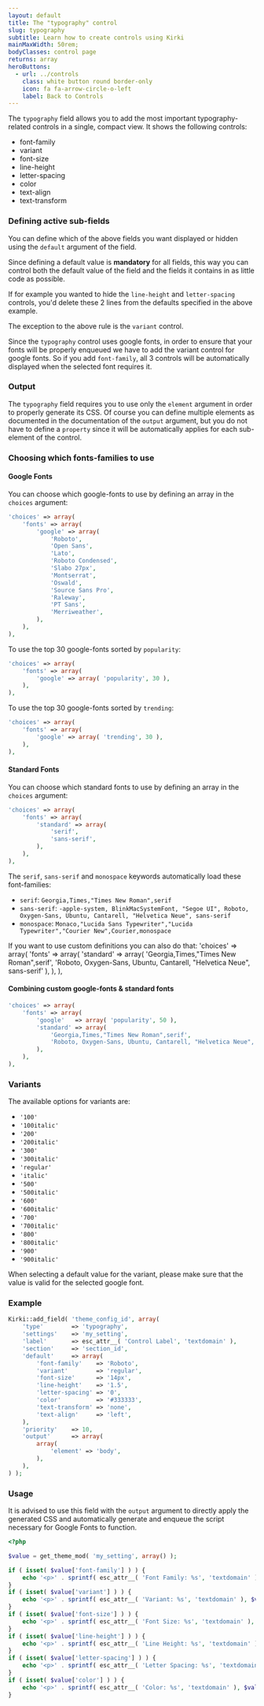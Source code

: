 ```yaml
---
layout: default
title: The "typography" control
slug: typography
subtitle: Learn how to create controls using Kirki
mainMaxWidth: 50rem;
bodyClasses: control page
returns: array
heroButtons:
  - url: ../controls
    class: white button round border-only
    icon: fa fa-arrow-circle-o-left
    label: Back to Controls
---
```


The `typography` field allows you to add the most important typography-related controls in a single, compact view.
It shows the following controls:

* font-family
* variant
* font-size
* line-height
* letter-spacing
* color
* text-align
* text-transform

### Defining active sub-fields

You can define which of the above fields you want displayed or hidden using the `default` argument of the field.

Since defining a default value is **mandatory** for all fields, this way you can control both the default value of the field and the fields it contains in as little code as possible.

If for example you wanted to hide the `line-height` and `letter-spacing` controls, you'd delete these 2 lines from the defaults specified in the above example.

The exception to the above rule is the `variant` control.

Since the `typography` control uses google fonts, in order to ensure that your fonts will be properly enqueued we have to add the variant control for google fonts.
So if you add `font-family`, all 3 controls will be automatically displayed when the selected font requires it.

### Output

The `typography` field requires you to use only the `element` argument in order to properly generate its CSS.
Of course you can define multiple elements as documented in the documentation of the `output` argument, but you do not have to define a `property` since it will be automatically applies for each sub-element of the control.

### Choosing which fonts-families to use

#### Google Fonts

You can choose which google-fonts to use by defining an array in the `choices` argument:

```php
'choices' => array(
	'fonts' => array(
		'google' => array(
			'Roboto',
			'Open Sans',
			'Lato',
			'Roboto Condensed',
			'Slabo 27px',
			'Montserrat',
			'Oswald',
			'Source Sans Pro',
			'Raleway',
			'PT Sans',
			'Merriweather',
		),
	),
),
```

To use the top 30 google-fonts sorted by `popularity`:
```php
'choices' => array(
	'fonts' => array(
		'google' => array( 'popularity', 30 ),
	),
),
```

To use the top 30 google-fonts sorted by `trending`:
```php
'choices' => array(
	'fonts' => array(
		'google' => array( 'trending', 30 ),
	),
),
```

#### Standard Fonts

You can choose which standard fonts to use by defining an array in the `choices` argument:

```php
'choices' => array(
	'fonts' => array(
		'standard' => array(
			'serif',
			'sans-serif',
		),
	),
),
```

The `serif`, `sans-serif` and `monospace` keywords automatically load these font-families:


* `serif`: `Georgia,Times,"Times New Roman",serif`
* `sans-serif`: `-apple-system, BlinkMacSystemFont, "Segoe UI", Roboto, Oxygen-Sans, Ubuntu, Cantarell, "Helvetica Neue", sans-serif`
* `monospace`: `Monaco,"Lucida Sans Typewriter","Lucida Typewriter","Courier New",Courier,monospace`

If you want to use custom definitions you can also do that:
'choices' => array(
	'fonts' => array(
		'standard' => array(
			'Georgia,Times,"Times New Roman",serif',
			'Roboto, Oxygen-Sans, Ubuntu, Cantarell, "Helvetica Neue", sans-serif'
		),
	),
),

#### Combining custom google-fonts & standard fonts

```php
'choices' => array(
	'fonts' => array(
		'google'   => array( 'popularity', 50 ),
		'standard' => array(
			'Georgia,Times,"Times New Roman",serif',
			'Roboto, Oxygen-Sans, Ubuntu, Cantarell, "Helvetica Neue", sans-serif',
		),
	),
),
```

### Variants

The available options for variants are:

* `'100'`
* `'100italic'`
* `'200'`
* `'200italic'`
* `'300'`
* `'300italic'`
* `'regular'`
* `'italic'`
* `'500'`
* `'500italic'`
* `'600'`
* `'600italic'`
* `'700'`
* `'700italic'`
* `'800'`
* `'800italic'`
* `'900'`
* `'900italic'`

When selecting a default value for the variant, please make sure that the value is valid for the selected google font.

### Example

```php
Kirki::add_field( 'theme_config_id', array(
	'type'        => 'typography',
	'settings'    => 'my_setting',
	'label'       => esc_attr__( 'Control Label', 'textdomain' ),
	'section'     => 'section_id',
	'default'     => array(
		'font-family'    => 'Roboto',
		'variant'        => 'regular',
		'font-size'      => '14px',
		'line-height'    => '1.5',
		'letter-spacing' => '0',
		'color'          => '#333333',
		'text-transform' => 'none',
		'text-align'     => 'left',
	),
	'priority'    => 10,
	'output'      => array(
		array(
			'element' => 'body',
		),
	),
) );
```

### Usage

It is advised to use this field with the `output` argument to directly apply the generated CSS and automatically generate and enqueue the script necessary for Google Fonts to function.

```php
<?php

$value = get_theme_mod( 'my_setting', array() );

if ( isset( $value['font-family'] ) ) {
	echo '<p>' . sprintf( esc_attr__( 'Font Family: %s', 'textdomain' ), $value['font-family'] ) . '</p>';
}
if ( isset( $value['variant'] ) ) {
	echo '<p>' . sprintf( esc_attr__( 'Variant: %s', 'textdomain' ), $value['variant'] ) . '</p>';
}
if ( isset( $value['font-size'] ) ) {
	echo '<p>' . sprintf( esc_attr__( 'Font Size: %s', 'textdomain' ), $value['font-size'] ) . '</p>';
}
if ( isset( $value['line-height'] ) ) {
	echo '<p>' . sprintf( esc_attr__( 'Line Height: %s', 'textdomain' ), $value['line-height'] ) . '</p>';
}
if ( isset( $value['letter-spacing'] ) ) {
	echo '<p>' . sprintf( esc_attr__( 'Letter Spacing: %s', 'textdomain' ), $value['letter-spacing'] ) . '</p>';
}
if ( isset( $value['color'] ) ) {
	echo '<p>' . sprintf( esc_attr__( 'Color: %s', 'textdomain' ), $value['color'] ) . '</p>';
}
```

